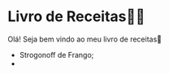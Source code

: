 # Livro de Receitas:man_cook:

Olá! Seja bem vindo ao meu livro de receitas:turtle:

- Strogonoff de Frango;
-  

